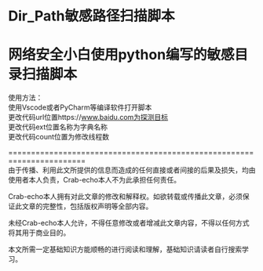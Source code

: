 # Dir_Path敏感路径扫描脚本  
网络安全小白使用python编写的敏感目录扫描脚本  
=========================================  
使用方法：  
使用Vscode或者PyCharm等编译软件打开脚本  
更改代码url位置https://www.baidu.com为探测目标  
更改代码ext位置名称为字典名称  
更改代码count位置为修改线程数  

=======================================================================  
由于传播、利用此文所提供的信息而造成的任何直接或者间接的后果及损失，均由使用者本人负责，Crab-echo本人不为此承担任何责任。

Crab-echo本人拥有对此文章的修改和解释权。如欲转载或传播此文章，必须保证此文章的完整性，包括版权声明等全部内容。  

未经Crab-echo本人允许，不得任意修改或者增减此文章内容，不得以任何方式将其用于商业目的。  

本文所需一定基础知识方能顺畅的进行阅读和理解，基础知识请读者自行搜索学习。
